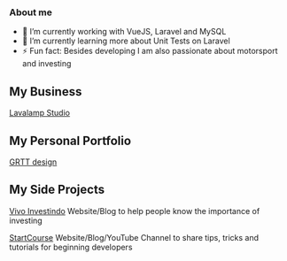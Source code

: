 ### About me

- 🔭 I’m currently working with VueJS, Laravel and MySQL 
- 🌱 I’m currently learning more about Unit Tests on Laravel
- ⚡ Fun fact: Besides developing I am also passionate about motorsport and investing

## My Business
[Lavalamp Studio](https://lavalampstudio.com/)

## My Personal Portfolio
[GRTT design](https://grtt.com.br/)

## My Side Projects
[Vivo Investindo](https://vivoinvestindo.com.br/) Website/Blog to help people know the importance of investing 

[StartCourse](https://startcourse.com.br/) Website/Blog/YouTube Channel to share tips, tricks and tutorials for beginning developers
